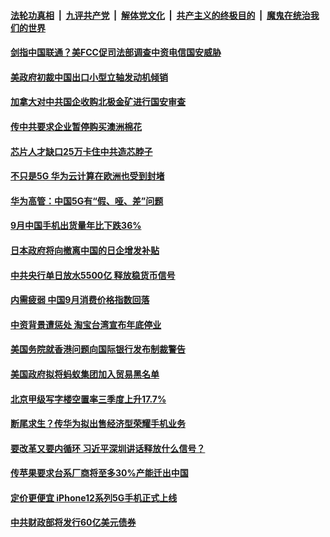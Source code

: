 

####  [法轮功真相](../../../../basic/blob/master/README.md?t=10180202) &nbsp;|&nbsp; [九评共产党](../../../../9ping.md/blob/master/README.md?t=10180202) &nbsp;|&nbsp; [解体党文化](../../../../jtdwh.md/blob/master/README.md?t=10180202)  &nbsp;|&nbsp; [共产主义的终极目的](../../../../gczydzjmd.md/blob/master/README.md?t=10180202) &nbsp;|&nbsp; [魔鬼在统治我们的世界](../../../../mgztzwmdsj.md/blob/master/README.md?t=10180202) 

#### [剑指中国联通？美FCC促司法部调查中资电信国安威胁](../pages/soh7/433036.md?t=10180202) 
#### [美政府初裁中国出口小型立轴发动机倾销](../pages/soh7/432973.md?t=10180202) 
#### [加拿大对中共国企收购北极金矿进行国安审查](../pages/soh7/432919.md?t=10180202) 
#### [传中共要求企业暂停购买澳洲棉花](../pages/soh7/432904.md?t=10180202) 
#### [芯片人才缺口25万卡住中共造芯脖子](../pages/soh7/432892.md?t=10180202) 
#### [不只是5G 华为云计算在欧洲也受到封堵](../pages/soh7/432505.md?t=10180202) 
#### [华为高管：中国5G有“假、哑、差”问题](../pages/soh7/432517.md?t=10180202) 
#### [9月中国手机出货量年比下跌36%](../pages/soh7/432511.md?t=10180202) 
#### [日本政府将向撤离中国的日企增发补贴](../pages/soh7/432502.md?t=10180202) 
#### [中共央行单日放水5500亿 释放稳货币信号](../pages/soh7/432496.md?t=10180202) 
#### [内需疲弱 中国9月消费价格指数回落](../pages/soh7/432484.md?t=10180202) 
#### [中资背景遭惩处 淘宝台湾宣布年底停业](../pages/soh7/432295.md?t=10180202) 
#### [美国务院就香港问题向国际银行发布制裁警告](../pages/soh7/432223.md?t=10180202) 
#### [美国政府拟将蚂蚁集团加入贸易黑名单](../pages/soh7/432214.md?t=10180202) 
#### [北京甲级写字楼空置率三季度上升17.7%](../pages/soh7/432124.md?t=10180202) 
#### [断尾求生？传华为拟出售经济型荣耀手机业务](../pages/soh7/432112.md?t=10180202) 
#### [要改革又要内循环 习近平深圳讲话释放什么信号？](../pages/soh7/432094.md?t=10180202) 
#### [传苹果要求台系厂商将至多30%产能迁出中国](../pages/soh7/432058.md?t=10180202) 
#### [定价更便宜 iPhone12系列5G手机正式上线](../pages/soh7/431884.md?t=10180202) 
#### [中共财政部将发行60亿美元债券](../pages/soh7/431689.md?t=10180202) 

